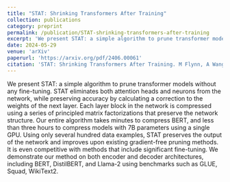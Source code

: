 ```yaml
---
title: "STAT: Shrinking Transformers After Training"
collection: publications
category: preprint
permalink: /publication/STAT-shrinking-transformers-after-training
excerpt: 'We present STAT: a simple algorithm to prune transformer models without any fine-tuning. STAT eliminates both attention heads and neurons from the network, while preserving accuracy by calculating a correction to the weights of the next layer.'
date: 2024-05-29
venue: 'arXiv'
paperurl: 'https://arxiv.org/pdf/2406.00061'
citation: 'STAT: Shrinking Transformers After Training. M Flynn, A Wang, DE Alvarez, C De Sa, A Damle - arXiv preprint arXiv:2406.00061, 2024'
---
```


We present STAT: a simple algorithm to prune transformer models without any fine-tuning. STAT eliminates both attention heads and neurons from the network, while preserving accuracy by calculating a correction to the weights of the next layer. Each layer block in the network is compressed using a series of principled matrix factorizations that preserve the network structure. Our entire algorithm takes minutes to compress BERT, and less than three hours to compress models with 7B parameters using a single GPU. Using only several hundred data examples, STAT preserves the output of the network and improves upon existing gradient-free pruning methods. It is even competitive with methods that include significant fine-tuning. We demonstrate our method on both encoder and decoder architectures, including BERT, DistilBERT, and Llama-2 using benchmarks such as GLUE, Squad, WikiText2.